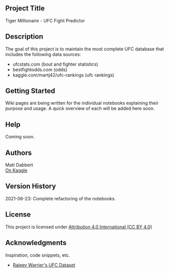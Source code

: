 ## Project Title

Tiger Millionaire - UFC Fight Predictor

## Description

The goal of this project is to maintain the most complete UFC database that includes the following data sources:
* ufcstats.com (bout and fighter statistics)
* bestfightodds.com (odds)
* kaggle.com/martj42/ufc-rankings (ufc rankings)

## Getting Started

Wiki pages are being written for the individual notebooks explaining their purpose and usage.  A quick overview of each will be added here soon.


## Help

Coming soon.

## Authors

Matt Dabbert  
[On Kaggle](https://www.kaggle.com/mdabbert)

## Version History

2021-06-23:  Complete refactoring of the notebooks.

## License

This project is licensed under [Attribution 4.0 International (CC BY 4.0)](https://creativecommons.org/licenses/by/4.0/)

## Acknowledgments

Inspiration, code snippets, etc.
* [Rajeev Warrier's UFC Dataset](https://www.kaggle.com/rajeevw/ufcdata)
